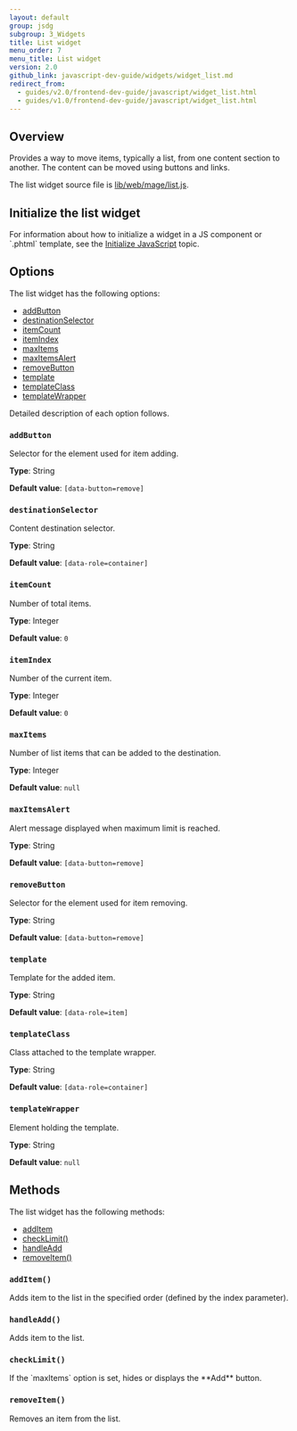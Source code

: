 ```yaml
---
layout: default
group: jsdg
subgroup: 3_Widgets
title: List widget
menu_order: 7 
menu_title: List widget
version: 2.0
github_link: javascript-dev-guide/widgets/widget_list.md
redirect_from:
  - guides/v2.0/frontend-dev-guide/javascript/widget_list.html
  - guides/v1.0/frontend-dev-guide/javascript/widget_list.html
---
```

<h2>Overview</h2>

Provides a way to move items, typically a list, from one content section to another.
The content can be moved using buttons and links. 

The list widget source file is <a href="{{site.mage2000url}}lib/web/mage/list.js" target="_blank">lib/web/mage/list.js</a>.

<h2 id="quicksearch_init">Initialize the list widget</h2>
For information about how to initialize a widget in a JS component or `.phtml` template, see the <a href="{{page.baseurl}}frontend-dev-guide/javascript/js_init.html" target="_blank">Initialize JavaScript</a> topic.

<h2 id="list_options">Options</h2>
The list widget has the following options:
<ul>
<li><a href="#l_addButton">addButton</a></li>
<li><a href="#l_destinationSelector">destinationSelector</a></li>
<li><a href="#l_itemCount">itemCount</a></li>
<li><a href="#l_itemIndex">itemIndex</a></li>
<li><a href="#l_maxItems">maxItems</a></li>
<li><a href="#l_maxItemsAlert">maxItemsAlert</a></li>
<li><a href="#l_removeButton">removeButton</a></li>
<li><a href="#l_template">template</a></li>
<li><a href="#l_templateClass">templateClass</a></li>
<li><a href="#l_templateWrapper">templateWrapper</a></li>
</ul>

Detailed description of each option follows.

<h3 id="l_addButton"><code>addButton</code></h3>
Selector for the element used for item adding. 

**Type**: String

**Default value**: `[data-button=remove]`

<h3 id="l_destinationSelector"><code>destinationSelector</code></h3>
Content destination selector.

**Type**: String

**Default value**: `[data-role=container]`

<h3 id="l_itemCount"><code>itemCount</code></h3>
Number of total items.

**Type**: Integer 

**Default value**: `0`

<h3 id="l_itemIndex"><code>itemIndex</code></h3>
Number of the current item.

**Type**: Integer

**Default value**: `0`

<h3 id="l_maxItems"><code>maxItems</code></h3>
Number of list items that can be added to the destination.

**Type**: Integer

**Default value**: `null`

<h3 id="l_maxItemsAlert"><code>maxItemsAlert</code></h3>
Alert message displayed when maximum limit is reached.

**Type**: String

**Default value**: `[data-button=remove]`

<h3 id="l_removeButton"><code>removeButton</code></h3>
Selector for the element used for item removing. 

**Type**: String

**Default value**: `[data-button=remove]`

<h3 id="l_template"><code>template</code></h3>
Template for the added item.

**Type**: String

**Default value**: `[data-role=item]`

<h3 id="l_templateClass"><code>templateClass</code></h3>
Class attached to the template wrapper.

**Type**: String

**Default value**: `[data-role=container]`

<h3 id="l_templateWrapper"><code>templateWrapper</code></h3>
Element holding the template.

**Type**: String

**Default value**: `null`


<h2 id="list_methods">Methods</h2>

The list widget has the following methods:
<ul>
<li><a href="#list_addItem">addItem</a></li>
<li><a href="#list_checkLimit">checkLimit()</a></li>
<li><a href="#list_handleAdd">handleAdd</a></li>
<li><a href="#list_removeItem">removeItem()</a></li>
</ul>

<h3 id="list_addItem"><code>addItem()</code></h3>
Adds item to the list in the specified order (defined by the index parameter).

<h3 id="list_handleAdd"><code>handleAdd()</code></h3>
Adds item to the list.

<h3 id="list_checkLimit"><code>checkLimit()</code></h3>
If the `maxItems` option is set, hides or displays the **Add** button.


<h3 id="list_removeItem"><code>removeItem()</code></h3>
Removes an item from the list.




